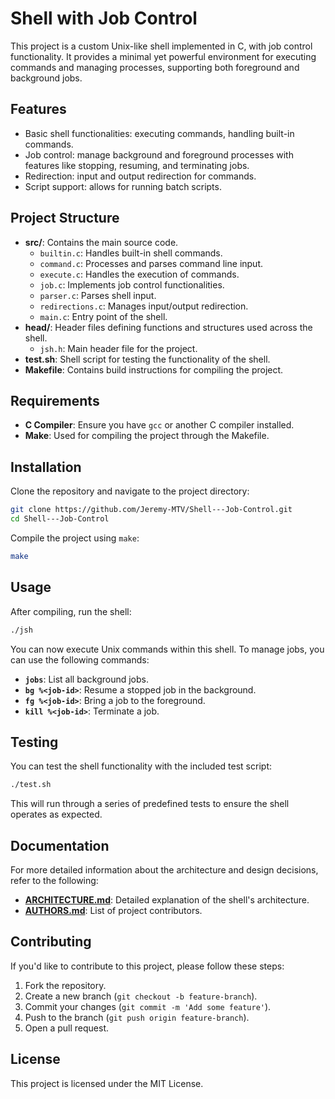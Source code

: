 # Shell with Job Control

This project is a custom Unix-like shell implemented in C, with job control functionality. It provides a minimal yet powerful environment for executing commands and managing processes, supporting both foreground and background jobs.

## Features

- Basic shell functionalities: executing commands, handling built-in commands.
- Job control: manage background and foreground processes with features like stopping, resuming, and terminating jobs.
- Redirection: input and output redirection for commands.
- Script support: allows for running batch scripts.

## Project Structure

- **src/**: Contains the main source code.
  - `builtin.c`: Handles built-in shell commands.
  - `command.c`: Processes and parses command line input.
  - `execute.c`: Handles the execution of commands.
  - `job.c`: Implements job control functionalities.
  - `parser.c`: Parses shell input.
  - `redirections.c`: Manages input/output redirection.
  - `main.c`: Entry point of the shell.
- **head/**: Header files defining functions and structures used across the shell.
  - `jsh.h`: Main header file for the project.
- **test.sh**: Shell script for testing the functionality of the shell.
- **Makefile**: Contains build instructions for compiling the project.

## Requirements

- **C Compiler**: Ensure you have `gcc` or another C compiler installed.
- **Make**: Used for compiling the project through the Makefile.

## Installation

Clone the repository and navigate to the project directory:

```bash
git clone https://github.com/Jeremy-MTV/Shell---Job-Control.git
cd Shell---Job-Control
```

Compile the project using `make`:

```bash
make
```

## Usage

After compiling, run the shell:

```bash
./jsh
```

You can now execute Unix commands within this shell. To manage jobs, you can use the following commands:

- **`jobs`**: List all background jobs.
- **`bg %<job-id>`**: Resume a stopped job in the background.
- **`fg %<job-id>`**: Bring a job to the foreground.
- **`kill %<job-id>`**: Terminate a job.

## Testing

You can test the shell functionality with the included test script:

```bash
./test.sh
```

This will run through a series of predefined tests to ensure the shell operates as expected.

## Documentation

For more detailed information about the architecture and design decisions, refer to the following:

- **[ARCHITECTURE.md](ARCHITECTURE.md)**: Detailed explanation of the shell's architecture.
- **[AUTHORS.md](AUTHORS.md)**: List of project contributors.

## Contributing

If you'd like to contribute to this project, please follow these steps:

1. Fork the repository.
2. Create a new branch (`git checkout -b feature-branch`).
3. Commit your changes (`git commit -m 'Add some feature'`).
4. Push to the branch (`git push origin feature-branch`).
5. Open a pull request.

## License

This project is licensed under the MIT License.

